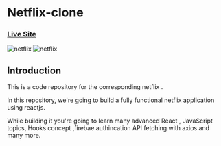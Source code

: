 # Netflix-clone
### [Live Site](https://netflixclone123.herokuapp.com/)

![netflix](https://i.ibb.co/cFNQ31m/Capture10.png)
![netflix](https://i.ibb.co/7KFw7M0/Capture11.png)

## Introduction
This is a code repository for the corresponding netflix . 

In this repository, we're going to build a fully functional netflix application using reactjs. 

While building it you're going to learn many advanced React , JavaScript topics, Hooks concept ,firebae authincation API fetching with axios and many more.
